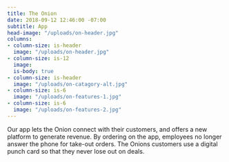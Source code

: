 ```yaml
---
title: The Onion
date: 2018-09-12 12:46:00 -07:00
subtitle: App
head-image: "/uploads/on-header.jpg"
columns:
- column-size: is-header
  image: "/uploads/on-header.jpg"
- column-size: is-12
  image: 
  is-body: true
- column-size: is-header
  image: "/uploads/on-catagory-alt.jpg"
- column-size: is-6
  image: "/uploads/on-features-1.jpg"
- column-size: is-6
  image: "/uploads/on-features-2.jpg"
---
```


Our app lets the Onion connect with their customers, and offers a new platform to generate revenue. By ordering on the app, employees no longer answer the phone for take-out orders. The Onions customers use a digital punch card so that they never lose out on deals. 